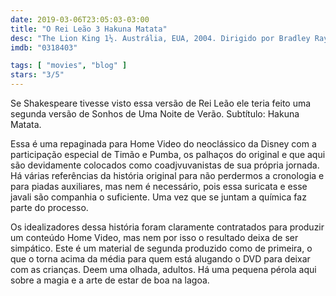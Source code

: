 ```yaml
---
date: 2019-03-06T23:05:03-03:00
title: "O Rei Leão 3 Hakuna Matata"
desc: "The Lion King 1½. Austrália, EUA, 2004. Dirigido por Bradley Raymond, escrito por Bill Steinkellner, Evan Spiliotopoulos, Irene Mecchi, Jonathan Roberts, Linda Woolverton, Raymond Singer, Roger Allers, Tom Rogers. Com Nathan Lane, Ernie Sabella, Julie Kavner."
imdb: "0318403"

tags: [ "movies", "blog" ]
stars: "3/5"
---
```

Se Shakespeare tivesse visto essa versão de Rei Leão ele teria feito uma segunda versão de Sonhos de Uma Noite de Verão. Subtítulo: Hakuna Matata.

Essa é uma repaginada para Home Video do neoclássico da Disney com a participação especial de Timão e Pumba, os palhaços do original e que aqui são devidamente colocados como coadjvuvanistas de sua própria jornada. Há várias referências da história original para não perdermos a cronologia e para piadas auxiliares, mas nem é necessário, pois essa suricata e esse javali são companhia o suficiente. Uma vez que se juntam a química faz parte do processo.

Os idealizadores dessa história foram claramente contratados para produzir um conteúdo Home Video, mas nem por isso o resultado deixa de ser simpático. Este é um material de segunda produzido como de primeira, o que o torna acima da média para quem está alugando o DVD para deixar com as crianças. Deem uma olhada, adultos. Há uma pequena pérola aqui sobre a magia e a arte de estar de boa na lagoa.
